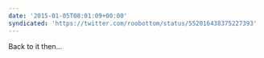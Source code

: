 ```yaml
---
date: '2015-01-05T08:01:09+00:00'
syndicated: 'https://twitter.com/roobottom/status/552016438375227393'
---
```

Back to it then…
